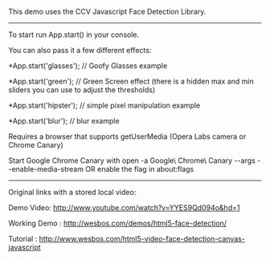 This demo uses the CCV Javascript Face Detection Library.

-------------------------------------------------------------------------------
To start run App.start()  in your console.

You can also pass it a few different effects:

*App.start('glasses'); // Goofy Glasses example

*App.start('green'); // Green Screen effect (there is a hidden max and min sliders you can use to adjust the thresholds)

*App.start('hipster'); // simple pixel manipulation example

*App.start('blur'); // blur example


Requires a browser that supports getUserMedia (Opera Labs camera or Chrome Canary)

Start Google Chrome Canary with open -a Google\ Chrome\ Canary --args --enable-media-stream  OR enable the flag in about:flags

--------------------------------------------------------------------------------

Original links with a stored local video: 

Demo Video: http://www.youtube.com/watch?v=YYES9Qd094o&hd=1

Working Demo : http://wesbos.com/demos/html5-face-detection/ 

Tutorial : http://www.wesbos.com/html5-video-face-detection-canvas-javascript
